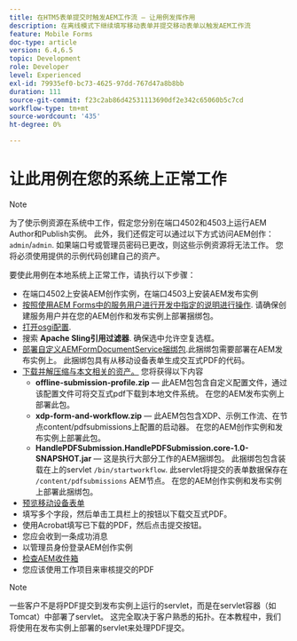 ```yaml
---
title: 在HTM5表单提交时触发AEM工作流 — 让用例发挥作用
description: 在离线模式下继续填写移动表单并提交移动表单以触发AEM工作流
feature: Mobile Forms
doc-type: article
version: 6.4,6.5
topic: Development
role: Developer
level: Experienced
exl-id: 79935ef0-bc73-4625-97dd-767d47a8b8bb
duration: 111
source-git-commit: f23c2ab86d42531113690df2e342c65060b5c7cd
workflow-type: tm+mt
source-wordcount: '435'
ht-degree: 0%

---
```


# 让此用例在您的系统上正常工作

>[!NOTE]
>
>为了使示例资源在系统中工作，假定您分别在端口4502和4503上运行AEM Author和Publish实例。 此外，我们还假定可以通过以下方式访问AEM创作： `admin`/`admin`. 如果端口号或管理员密码已更改，则这些示例资源将无法工作。 您将必须使用提供的示例代码创建自己的资产。

要使此用例在本地系统上正常工作，请执行以下步骤：

* 在端口4502上安装AEM创作实例，在端口4503上安装AEM发布实例
* [按照使用AEM Forms中的服务用户进行开发中指定的说明进行操作](https://experienceleague.adobe.com/docs/experience-manager-learn/forms/adaptive-forms/service-user-tutorial-develop.html). 请确保创建服务用户并在您的AEM创作和发布实例上部署捆绑包。
* [打开osgi配置](http://localhost:4503/system/console/configMgr).
* 搜索  **Apache Sling引用过滤器**. 确保选中允许空复选框。
* [部署自定义AEMFormDocumentService捆绑包](/help/forms/assets/common-osgi-bundles/AEMFormsDocumentServices.core-1.0-SNAPSHOT.jar).此捆绑包需要部署在AEM发布实例上。 此捆绑包具有从移动设备表单生成交互式PDF的代码。
* [下载并解压缩与本文相关的资产。](assets/offline-pdf-submission-assets.zip) 您将获得以下内容
   * **offline-submission-profile.zip**  — 此AEM包包含自定义配置文件，通过该配置文件可将交互式pdf下载到本地文件系统。 在您的AEM发布实例上部署此包。
   * **xdp-form-and-workflow.zip**  — 此AEM包包含XDP、示例工作流、在节点content/pdfsubmissions上配置的启动器。 在您的AEM创作实例和发布实例上部署此包。
   * **HandlePDFSubmission.HandlePDFSubmission.core-1.0-SNAPSHOT.jar**  — 这是执行大部分工作的AEM捆绑包。 此捆绑包包含装载在上的servlet `/bin/startworkflow`. 此servlet将提交的表单数据保存在 `/content/pdfsubmissions` AEM节点。 在您的AEM创作实例和发布实例上部署此捆绑包。
* [预览移动设备表单](http://localhost:4503/content/dam/formsanddocuments/testsubmision.xdp/jcr:content)
* 填写多个字段，然后单击工具栏上的按钮以下载交互式PDF。
* 使用Acrobat填写已下载的PDF，然后点击提交按钮。
* 您应会收到一条成功消息
* 以管理员身份登录AEM创作实例
* [检查AEM收件箱](http://localhost:4502/aem/inbox)
* 您应该使用工作项目来审核提交的PDF

>[!NOTE]
>
>一些客户不是将PDF提交到发布实例上运行的servlet，而是在servlet容器（如Tomcat）中部署了servlet。 这完全取决于客户熟悉的拓扑。在本教程中，我们将使用在发布实例上部署的servlet来处理PDF提交。
